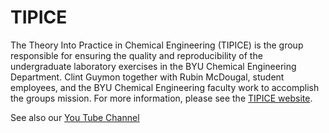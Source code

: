 # TIPICE
The Theory Into Practice in Chemical Engineering (TIPICE) is the group responsible for ensuring the quality and reproducibility of the undergraduate laboratory exercises in the BYU Chemical Engineering Department. Clint Guymon together with Rubin McDougal, student employees, and the BYU Chemical Engineering faculty work to accomplish the groups mission. For more information, please see the [TIPICE website](https://tipice.byu.edu/).

See also our [You Tube Channel](https://www.youtube.com/@tipice/videos)